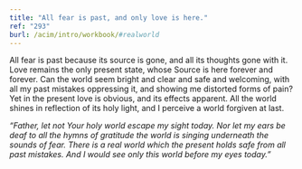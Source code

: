 ```yaml
---
title: "All fear is past, and only love is here."
ref: "293"
burl: /acim/intro/workbook/#realworld
---
```


All fear is past because its source is gone, and all its thoughts gone
with it. Love remains the only present state, whose Source is here
forever and forever. Can the world seem bright and clear and safe and
welcoming, with all my past mistakes oppressing it, and showing me
distorted forms of pain? Yet in the present love is obvious, and its
effects apparent. All the world shines in reflection of its holy light,
and I perceive a world forgiven at last.

*“Father, let not Your holy world escape my sight today. Nor let my ears
be deaf to all the hymns of gratitude the world is singing underneath
the sounds of fear. There is a real world which the present holds safe
from all past mistakes. And I would see only this world before my eyes
today.”*

